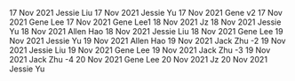 17 Nov 2021 Jessie Liu
17 Nov 2021 Jessie Yu
17 Nov 2021 Gene v2
17 Nov 2021 Gene Lee
17 Nov 2021 Gene Lee1
18 Nov 2021 Jz
18 Nov 2021 Jessie Yu
18 Nov 2021 Allen Hao
18 Nov 2021 Jessie Liu
18 Nov 2021 Gene Lee
19 Nov 2021 Jessie Yu
19 Nov 2021 Allen Hao
19 Nov 2021 Jack Zhu -2
19 Nov 2021 Jessie Liu
19 Nov 2021 Gene Lee
19 Nov 2021 Jack Zhu -3
19 Nov 2021 Jack Zhu -4
20 Nov 2021 Gene Lee
20 Nov 2021 Jz
20 Nov 2021 Jessie Yu
